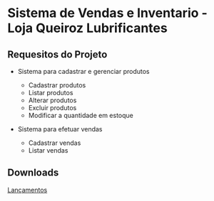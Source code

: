 # Sistema de Vendas e Inventario - Loja Queiroz Lubrificantes

## Requesitos do Projeto

- Sistema para cadastrar e gerenciar produtos
  - Cadastrar produtos
  - Listar produtos
  - Alterar produtos
  - Excluir produtos
  - Modificar a quantidade em estoque

- Sistema para efetuar vendas
  - Cadastrar vendas
  - Listar vendas

## Downloads

[Lançamentos](https://github.com/Diegiwg/sistema-de-vendas-inventario-queiroz-lubrificantes/releases)
